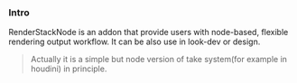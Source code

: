 ### Intro

RenderStackNode is an addon that provide users with node-based, flexible rendering output workflow. It can be also use in look-dev or design.

> Actually it is a simple but node version of take system(for example in houdini) in principle.